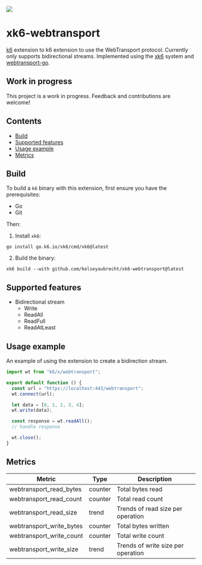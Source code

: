 ![ ](https://github.com/kelseyaubrecht/xk6-webtransport/actions/workflows/test.yaml/badge.svg)

# xk6-webtransport

[k6](https://github.com/grafana/k6) extension to k6 extension to use the WebTransport protocol. Currently only supports bidirectional streams.
Implemented using the [xk6](https://github.com/grafana/xk6) system and [webtransport-go](https://github.com/quic-go/webtransport-go).

## Work in progress

This project is a work in progress. Feedback and contributions are welcome!

## Contents

- [Build](#build)
- [Supported features](#supported-features)
- [Usage example](#usage-example)
- [Metrics](#metrics)

## Build

To build a `k6` binary with this extension, first ensure you have the prerequisites:

- Go
- Git

Then:

1. Install `xk6`:

```shell
go install go.k6.io/xk6/cmd/xk6@latest
```

2. Build the binary:

```shell
xk6 build --with github.com/kelseyaubrecht/xk6-webtransport@latest
```

## Supported features

- Bidirectional stream
  - Write
  - ReadAll
  - ReadFull
  - ReadAtLeast

## Usage example

An example of using the extension to create a bidirection stream.

```javascript
import wt from "k6/x/webtransport";

export default function () {
  const url = "https://localhost:443/webtransport";
  wt.connect(url);

  let data = [0, 1, 2, 3, 4];
  wt.write(data);

  const response = wt.readAll();
  // handle response

  wt.close();
}
```

## Metrics

| Metric                   | Type    | Description                        |
| ------------------------ | ------- | ---------------------------------- |
| webtransport_read_bytes  | counter | Total bytes read                   |
| webtransport_read_count  | counter | Total read count                   |
| webtransport_read_size   | trend   | Trends of read size per operation  |
| webtransport_write_bytes | counter | Total bytes written                |
| webtransport_write_count | counter | Total write count                  |
| webtransport_write_size  | trend   | Trends of write size per operation |
